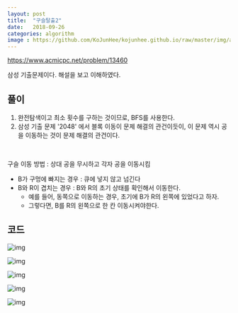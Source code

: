 ```yaml
---
layout: post
title:  "구슬탈출2"
date:   2018-09-26
categories: algorithm
image : https://github.com/KoJunHee/kojunhee.github.io/raw/master/img/algorithm.png
---
```


<https://www.acmicpc.net/problem/13460>

삼성 기출문제이다. 해설을 보고 이해하였다.

## 풀이

1. 완전탐색이고 최소 횟수를 구하는 것이므로, BFS를 사용한다.
2. 삼성 기출 문제 '2048' 에서 블록 이동이 문제 해결의 관건이듯이, 이 문제 역시 공을 이동하는 것이 문제 해결의 관건이다. 

<br>

구슬 이동 방법 : 상대 공을 무시하고 각자 공을 이동시킴

- B가 구멍에 빠지는 경우 : 큐에 넣지 않고 넘긴다
- B와 R이 겹치는 경우 : B와 R의 초기 상태를 확인해서 이동한다.
  - 예를 들어, 동쪽으로 이동하는 경우, 초기에 B가 R의 왼쪽에 있었다고 하자.
  - 그렇다면, B를 R의 왼쪽으로 한 칸 이동시켜야한다.

## 코드

![img](https://github.com/KoJunHee/kojunhee.github.io/raw/master/img/ballmove01.png)

![img](https://github.com/KoJunHee/kojunhee.github.io/raw/master/img/ballmove02.png)

![img](https://github.com/KoJunHee/kojunhee.github.io/raw/master/img/ballmove03.png)

![img](https://github.com/KoJunHee/kojunhee.github.io/raw/master/img/ballmove04.png)

![img](https://github.com/KoJunHee/kojunhee.github.io/raw/master/img/ballmove05.png)